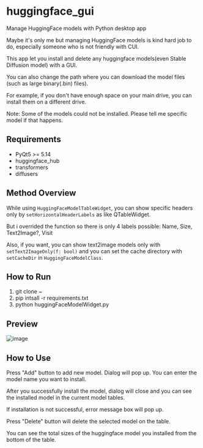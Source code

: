 # huggingface_gui
Manage HuggingFace models with Python desktop app

Maybe it's only me but managing HuggingFace models is kind hard job to do, especially someone who is not friendly with CUI.

This app let you install and delete any huggingface models(even Stable Diffusion model) with a GUI.

You can also change the path where you can download the model files (such as large binary(.bin) files).

For example, if you don't have enough space on your main drive, you can install them on a different drive.

Note: Some of the models could not be installed. Please tell me specific model if that happens.

## Requirements
* PyQt5 >= 5.14
* huggingface_hub
* transformers
* diffusers

## Method Overview
While using `HuggingFaceModelTableWidget`, you can show specific headers only by `setHorizontalHeaderLabels` as like QTableWidget. 

But i overrided the function so there is only 4 labels possible: Name, Size, Text2Image?, Visit

Also, if you want, you can show text2image models only with `setText2ImageOnly(f: bool)` and you can set the cache directory with `setCacheDir` in `HuggingFaceModelClass`.
## How to Run
1. git clone ~
2. pip intsall -r requirements.txt
3. python huggingFaceModelWidget.py

## Preview
![image](https://github.com/yjg30737/huggingface_gui/assets/55078043/fa67e162-c193-42b9-9d83-9d39957ca2d6)

## How to Use
Press "Add" button to add new model. Dialog will pop up. You can enter the model name you want to install.

After you successfully install the model, dialog will close and you can see the installed model in the current model tables.

If installation is not successful, error message box will pop up.  

Press "Delete" button will delete the selected model on the table.

You can see the total sizes of the huggingface model you installed from the bottom of the table.
